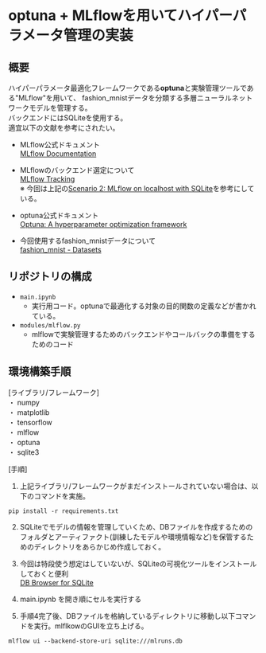 # optuna + MLflowを用いてハイパーパラメータ管理の実装

## 概要
ハイパーパラメータ最適化フレームワークである**optuna**と実験管理ツールである"MLflow"を用いて、
fashion_mnistデータを分類する多層ニューラルネットワークモデルを管理する。  
バックエンドにはSQLiteを使用する。  
適宜以下の文献を参考にされたい。  
* MLflow公式ドキュメント  
[MLflow Documentation](https://mlflow.org/docs/latest/index.html)  

* MLflowのバックエンド選定について  
[MLflow Tracking](https://mlflow.org/docs/latest/tracking.html)  
※ 今回は上記の[Scenario 2: MLflow on localhost with SQLite](https://mlflow.org/docs/latest/tracking.html#scenario-2-mlflow-on-localhost-with-sqlite)を参考にしている。  

* optuna公式ドキュメント  
[Optuna: A hyperparameter optimization framework](https://optuna.readthedocs.io/en/stable/index.html)

* 今回使用するfashion_mnistデータについて  
[fashion_mnist - Datasets](https://www.tensorflow.org/datasets/catalog/fashion_mnist?hl=ja)



## リポジトリの構成
* `main.ipynb`
  * 実行用コード。optunaで最適化する対象の目的関数の定義などが書かれている。
* `modules/mlflow.py`
  * mlflowで実験管理するためのバックエンドやコールバックの準備をするためのコード


## 環境構築手順
[ライブラリ/フレームワーク]  
・ numpy  
・ matplotlib  
・ tensorflow  
・ mlflow  
・ optuna  
・ sqlite3  

[手順]  
1. 上記ライブラリ/フレームワークがまだインストールされていない場合は、以下のコマンドを実施。
```
pip install -r requirements.txt
```

2. SQLiteでモデルの情報を管理していくため、DBファイルを作成するためのフォルダとアーティファクト(訓練したモデルや環境情報など)を保管するためのディレクトリをあらかじめ作成しておく。  


3. 今回は特段使う想定はしていないが、SQLiteの可視化ツールをインストールしておくと便利  
[DB Browser for SQLite](https://sqlitebrowser.org/dl/)  

4. main.ipynb を開き順にセルを実行する  

5. 手順4完了後、DBファイルを格納しているディレクトリに移動し以下コマンドを実行。mlflkowのGUIを立ち上げる。  
```
mlflow ui --backend-store-uri sqlite:///mlruns.db
```

